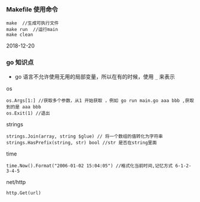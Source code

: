 ### Makefile 使用命令
```
make  //生成可执行文件
make run  //运行main
make clean
```

2018-12-20
### go 知识点
- go 语言不允许使用无用的局部变量，所以在有的时候，使用 `_` 来表示

os
```
os.Args[1:] //获取多个参数，从1 开始获取 ，例如 go run main.go aaa bbb ,获取到的是 aaa bbb
os.Exit(1) //退出
```

strings
```
strings.Join(array, string $glue) // 将一个数组的值转化为字符串
strings.HasPrefix(string, str) bool //str 是否在string里面
```

time
```
time.Now().Format("2006-01-02 15:04:05") //格式化当前时间,记忆方式 6-1-2-3-4-5

```

net/http
```
http.Get(url)
```
